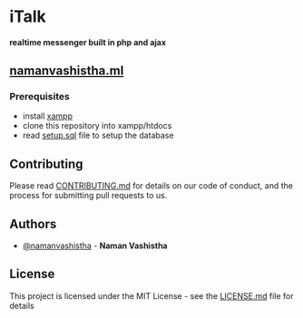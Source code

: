# iTalk

#### realtime messenger built in php and ajax

## [namanvashistha.ml](http://namanvashistha.ml/)

### Prerequisites
- install [xampp](https://www.apachefriends.org/download.html)
- clone this repository into xampp/htdocs
- read [setup.sql](https://github.com/namanvashistha/messenger/blob/master/setup.sql) file to setup the database

## Contributing

Please read [CONTRIBUTING.md](https://github.com/namanvashistha/foodly/blob/master/CONTRIBUTING.md) for details on our code of conduct, and the process for submitting pull requests to us.

## Authors

- [@namanvashistha](https://github.com/namanvashistha) - **Naman Vashistha** 

## License

This project is licensed under the MIT License - see the [LICENSE.md](https://github.com/namanvashistha/foodly/blob/master/LICENSE) file for details
 
